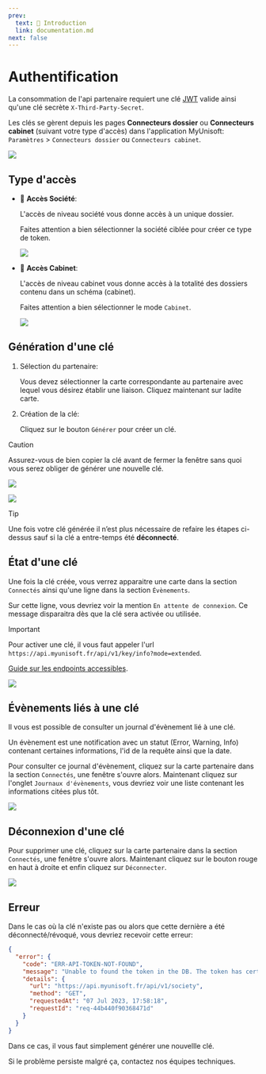 ```yaml
---
prev:
  text: 🐤 Introduction
  link: documentation.md
next: false
---
```


<span id="readme-top"></span>

# Authentification

La consommation de l'api partenaire requiert une clé [JWT](https://jwt.io/) valide ainsi qu'une clé secrète `X-Third-Party-Secret`.

Les clés se gèrent depuis les pages **Connecteurs dossier** ou **Connecteurs cabinet** (suivant votre type d'accès) dans l'application MyUnisoft: `Paramètres` > `Connecteurs dossier` ou `Connecteurs cabinet`.

![](../images/connector_path.png)

## Type d'accès

- 🔸 **Accès Société**:

    L'accès de niveau société vous donne accès à un unique dossier.

    Faites attention a bien sélectionner la société ciblée pour créer ce type de token.

    ![](../images/connector_society.png)

- 🔹 **Accès Cabinet**:

    L'accès de niveau cabinet vous donne accès à la totalité des dossiers contenu dans un schéma (cabinet).

    Faites attention a bien sélectionner le mode `Cabinet`.

    ![](../images/connector_schema.png)

## Génération d'une clé

1. Sélection du partenaire:

    Vous devez sélectionner la carte correspondante au partenaire avec lequel vous désirez établir une liaison. Cliquez maintenant sur ladite carte.

2. Création de la clé:

    Cliquez sur le bouton `Générer` pour créer un clé.

> [!CAUTION]
> Assurez-vous de bien copier la clé avant de fermer la fenêtre sans quoi vous serez obliger de générer une nouvelle clé.

![](../images/connector_society_card.png)

![](../images/connector_society_token.png)


> [!TIP]
> Une fois votre clé générée il n’est plus nécessaire de refaire les étapes ci-dessus sauf si la clé a entre-temps été **déconnecté**.

## État d'une clé

Une fois la clé créée, vous verrez apparaitre une carte dans la section `Connectés` ainsi qu'une ligne dans la section `Évènements`.

Sur cette ligne, vous devriez voir la mention `En attente de connexion`. Ce message disparaitra dès que la clé sera activée ou utilisée.

> [!IMPORTANT]
> Pour activer une clé, il vous faut appeler l'url `https://api.myunisoft.fr/api/v1/key/info?mode=extended`.
>
> [Guide sur les endpoints accessibles](../endpoints/keyinfo.md).

![](../images/connectors_state.png)

## Évènements liés à une clé

Il vous est possible de consulter un journal d'évènement lié à une clé.

Un évènement est une notification avec un statut (Error, Warning, Info) contenant certaines informations, l'id de la requête ainsi que la date.

Pour consulter ce journal d'évènement, cliquez sur la carte partenaire dans la section `Connectés`, une fenêtre s'ouvre alors. Maintenant cliquez sur l'onglet `Journaux d'évènements`, vous devriez voir une liste contenant les informations citées plus tôt.

![](../images/connectors_event.png)

## Déconnexion d'une clé

Pour supprimer une clé, cliquez sur la carte partenaire dans la section `Connectés`, une fenêtre s'ouvre alors. Maintenant cliquez sur le bouton rouge en haut à droite et enfin cliquez sur `Déconnecter`.

![](../images/connector_delete.png)

## Erreur

Dans le cas où la clé n'existe pas ou alors que cette dernière a été déconnecté/révoqué, vous devriez recevoir cette erreur:

```json
{
  "error": {
    "code": "ERR-API-TOKEN-NOT-FOUND",
    "message": "Unable to found the token in the DB. The token has certainly expired or been revoked.",
    "details": {
      "url": "https://api.myunisoft.fr/api/v1/society",
      "method": "GET",
      "requestedAt": "07 Jul 2023, 17:58:18",
      "requestId": "req-44b440f90368471d"
    }
  }
}
```

Dans ce cas, il vous faut simplement générer une nouvellle clé.

Si le problème persiste malgré ça, contactez nos équipes techniques.
